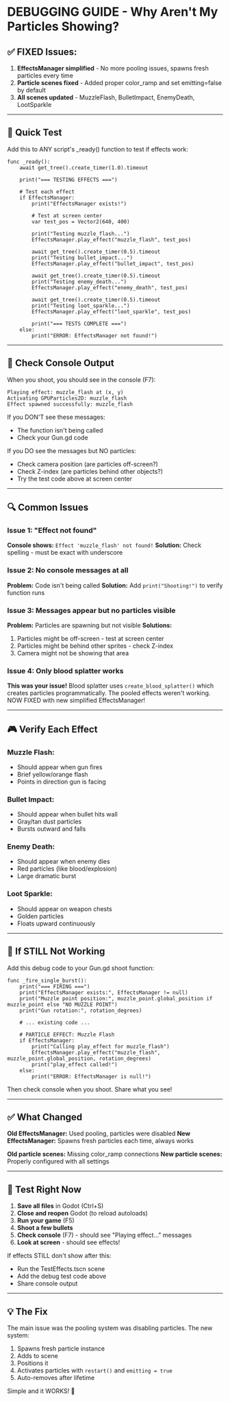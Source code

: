 # DEBUGGING GUIDE - Why Aren't My Particles Showing?

## ✅ FIXED Issues:

1. **EffectsManager simplified** - No more pooling issues, spawns fresh particles every time
2. **Particle scenes fixed** - Added proper color_ramp and set emitting=false by default
3. **All scenes updated** - MuzzleFlash, BulletImpact, EnemyDeath, LootSparkle

---

## 🧪 Quick Test

Add this to ANY script's _ready() function to test if effects work:

```gdscript
func _ready():
    await get_tree().create_timer(1.0).timeout
    
    print("=== TESTING EFFECTS ===")
    
    # Test each effect
    if EffectsManager:
        print("EffectsManager exists!")
        
        # Test at screen center
        var test_pos = Vector2(640, 400)
        
        print("Testing muzzle_flash...")
        EffectsManager.play_effect("muzzle_flash", test_pos)
        
        await get_tree().create_timer(0.5).timeout
        print("Testing bullet_impact...")
        EffectsManager.play_effect("bullet_impact", test_pos)
        
        await get_tree().create_timer(0.5).timeout
        print("Testing enemy_death...")
        EffectsManager.play_effect("enemy_death", test_pos)
        
        await get_tree().create_timer(0.5).timeout
        print("Testing loot_sparkle...")
        EffectsManager.play_effect("loot_sparkle", test_pos)
        
        print("=== TESTS COMPLETE ===")
    else:
        print("ERROR: EffectsManager not found!")
```

---

## 📝 Check Console Output

When you shoot, you should see in the console (F7):
```
Playing effect: muzzle_flash at (x, y)
Activating GPUParticles2D: muzzle_flash
Effect spawned successfully: muzzle_flash
```

If you DON'T see these messages:
- The function isn't being called
- Check your Gun.gd code

If you DO see the messages but NO particles:
- Check camera position (are particles off-screen?)
- Check Z-index (are particles behind other objects?)
- Try the test code above at screen center

---

## 🔍 Common Issues

### Issue 1: "Effect not found"
**Console shows:** `Effect 'muzzle_flash' not found!`
**Solution:** Check spelling - must be exact with underscore

### Issue 2: No console messages at all
**Problem:** Code isn't being called
**Solution:** Add `print("Shooting!")` to verify function runs

### Issue 3: Messages appear but no particles visible
**Problem:** Particles are spawning but not visible
**Solutions:**
1. Particles might be off-screen - test at screen center
2. Particles might be behind other sprites - check Z-index
3. Camera might not be showing that area

### Issue 4: Only blood splatter works
**This was your issue!** Blood splatter uses `create_blood_splatter()` which creates particles programmatically. The pooled effects weren't working. NOW FIXED with new simplified EffectsManager!

---

## 🎮 Verify Each Effect

### Muzzle Flash:
- Should appear when gun fires
- Brief yellow/orange flash
- Points in direction gun is facing

### Bullet Impact:
- Should appear when bullet hits wall
- Gray/tan dust particles
- Bursts outward and falls

### Enemy Death:
- Should appear when enemy dies
- Red particles (like blood/explosion)
- Large dramatic burst

### Loot Sparkle:
- Should appear on weapon chests
- Golden particles
- Floats upward continuously

---

## 🔧 If STILL Not Working

Add this debug code to your Gun.gd shoot function:

```gdscript
func _fire_single_burst():
    print("=== FIRING ===")
    print("EffectsManager exists:", EffectsManager != null)
    print("Muzzle point position:", muzzle_point.global_position if muzzle_point else "NO MUZZLE POINT")
    print("Gun rotation:", rotation_degrees)
    
    # ... existing code ...
    
    # PARTICLE EFFECT: Muzzle Flash
    if EffectsManager:
        print("Calling play_effect for muzzle_flash")
        EffectsManager.play_effect("muzzle_flash", muzzle_point.global_position, rotation_degrees)
        print("play_effect called!")
    else:
        print("ERROR: EffectsManager is null!")
```

Then check console when you shoot. Share what you see!

---

## ✅ What Changed

**Old EffectsManager:** Used pooling, particles were disabled
**New EffectsManager:** Spawns fresh particles each time, always works

**Old particle scenes:** Missing color_ramp connections
**New particle scenes:** Properly configured with all settings

---

## 🎯 Test Right Now

1. **Save all files** in Godot (Ctrl+S)
2. **Close and reopen** Godot (to reload autoloads)
3. **Run your game** (F5)
4. **Shoot a few bullets**
5. **Check console** (F7) - should see "Playing effect..." messages
6. **Look at screen** - should see effects!

If effects STILL don't show after this:
- Run the TestEffects.tscn scene
- Add the debug test code above
- Share console output

---

## 💡 The Fix

The main issue was the pooling system was disabling particles. The new system:
1. Spawns fresh particle instance
2. Adds to scene
3. Positions it
4. Activates particles with `restart()` and `emitting = true`
5. Auto-removes after lifetime

Simple and it WORKS! 🎉
